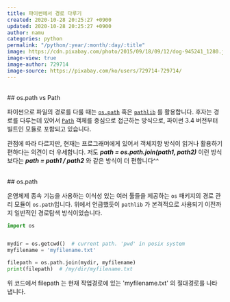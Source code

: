 ```yaml
---
title: 파이썬에서 경로 다루기
created: 2020-10-28 20:25:27 +0900
updated: 2020-10-28 20:25:27 +0900
author: namu
categories: python
permalink: "/python/:year/:month/:day/:title"
image: https://cdn.pixabay.com/photo/2015/09/18/09/12/dog-945241_1280.jpg
image-view: true
image-author: 729714
image-source: https://pixabay.com/ko/users/729714-729714/
---
```



<br>
## os.path vs Path

파이썬으로 파일의 경로를 다룰 때는 [```os.path```](https://docs.python.org/ko/3/library/os.path.html#module-os.path) 혹은 
[```pathlib```](https://docs.python.org/3/library/pathlib.html) 를 활용합니다.
후자는 경로를 다루는데 있어서 [```Path```](https://docs.python.org/3/library/pathlib.html#concrete-paths) 
객체를 중심으로 접근하는 방식으로, 파이썬 3.4 버전부터 빌트인 모듈로 포함되고 있습니다.

관점에 따라 다르지만, 현재는 프로그래머에게 있어서 객체지향 방식이 읽거나 활용하기 편하다는 의견이 더 우세합니다.
저도 **_path = os.path.join(path1, path2)_** 이런 방식보다는 **_path = path1 / path2_** 와 같은 방식이 더 편합니다^^


<br>
## os.path

운영체제 종속 기능을 사용하는 이식성 있는 여러 툴들을 제공하는 ```os``` 패키지의 경로 관리 모듈이 ```os.path```입니다.
위에서 언급했듯이 ```pathlib``` 가 본격적으로 사용되기 이전까지 일반적인 경로탐색 방식이었습니다.

```python
import os


mydir = os.getcwd()  # current path. 'pwd' in posix system
myfilename = 'myfilename.txt'

filepath = os.path.join(mydir, myfilename)
print(filepath)  # /my/dir/myfilename.txt
```

위 코드에서 filepath 는 현재 작업경로에 있는 'myfilename.txt' 의 절대경로를 나타냅니다.

